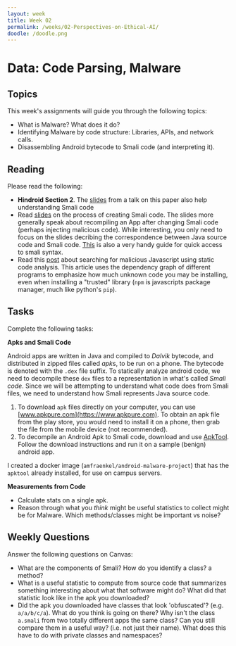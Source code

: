 ```yaml
---
layout: week
title: Week 02
permalink: /weeks/02-Perspectives-on-Ethical-AI/
doodle: /doodle.png
---
```


# Data: Code Parsing, Malware

## Topics

This week's assignments will guide you through the following topics:
* What is Malware? What does it do?
* Identifying Malware by code structure: Libraries, APIs, and network
  calls.
* Disassembling Android bytecode to Smali code (and interpreting it).


## Reading

Please read the following:
* **Hindroid Section 2**. The
 [slides](http://community.wvu.edu/~yaye/files/HinDroid_KDD2017_Slides_Ye.pdf)
 from a talk on this paper also help understanding Smali code
* Read
  [slides](http://www.syssec-project.eu/m/page-media/158/syssec-summer-school-Android-Code-Injection.pdf)
  on the process of creating Smali code. The slides more generally
  speak about recompiling an App after changing Smali code (perhaps
  injecting malicious code). While interesting, you only need to focus
  on the slides decribing the correspondence between Java source code
  and Smali code. [This](http://pages.cpsc.ucalgary.ca/~joel.reardon/mobile/smali-cheat.pdf) 
  is also a very handy guide for quick access to smali syntax.
* Read this
  [post](https://duo.com/decipher/hunting-malicious-npm-packages)
  about searching for malicious Javascript using static code
  analysis. This article uses the dependency graph of different
  programs to emphasize how much unknown code you may be installing,
  even when installing a "trusted" library (`npm` is javascripts package
  manager, much like python's `pip`).


## Tasks

Complete the following tasks:

**Apks and Smali Code**

Android apps are written in Java and compiled to *Dalvik* bytecode,
and distributed in zipped files called *apk*s, to be run on a
phone. The bytecode is denoted with the `.dex` file suffix. To
statically analyze android code, we need to decompile these `dex`
files to a representation in what's called *Smali code*. Since we will
be attempting to understand what code does from Smali files, we need
to understand how Smali represents Java source code.

1. To download `apk` files directly on your computer, you can use
   [www.apkpure.com](https://www.apkpure.com). To obtain an apk file from the
   play store, you would need to install it on a phone, then grab the
   file from the mobile device (not recommended).
2. To decompile an Android Apk to Smali code, download and use
   [ApkTool](https://ibotpeaches.github.io/Apktool/). Follow the
   download instructions and run it on a sample (benign) android app.

I created a docker image (`amfraenkel/android-malware-project`) that
has the `apktool` already installed, for use on campus servers.

**Measurements from Code**

* Calculate stats on a single apk.
* Reason through what you *think* might be useful statistics to
  collect might be for Malware. Which methods/classes might be
  important vs noise?


## Weekly Questions

Answer the following questions on Canvas:
* What are the components of Smali? How do you identify a class? a method?
* What is a useful statistic to compute from source code that
  summarizes something interesting about what that software might do?
  What did that statistic look like in the apk you downloaded?
* Did the apk you downloaded have classes that look 'obfuscated'?
  (e.g. `a/a/b/c/a`). What do you think is going on there? Why isn't
  the class `a.smali` from two totally different apps the same class?
  Can you still compare them in a useful way? (i.e. not just their
  name). What does this have to do with private classes and namespaces?
